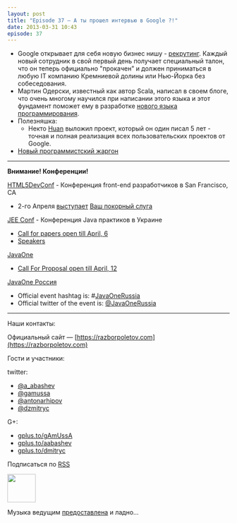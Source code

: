 ```yaml
---
layout: post
title: "Episode 37 — А ты прошел интервью в Google ?!"
date: 2013-03-31 10:43
episode: 37
---
```


- Google открывает для себя новую бизнес нишу - [рекрутинг](http://www.businessinsider.com/ex-googlers-facebook-graph-search-2013-1). Каждый новый сотрудник в свой первый день получает специальный талон, что он теперь официально "прокачен" и должен приниматься в любую IT компанию Кремниевой долины или Нью-Йорка без собеседования.
- Мартин Одерски, известный как автор Scala, написал в своем блоге, что очень многому научился при написании этого языка и этот фундамент поможет ему в разработке [нового языка программирования](http://www.scala-lang.org/node/143#talks). 
- Полезняшка:
    -  Некто [Huan](https://github.com/huan/ ) выложил проект, который он один писал 5 лет - точная и полная реализация всех пользовательских проектов от Google. 
- [Новый программистский жаргон](http://www.codinghorror.com/blog/2012/07/new-programming-jargon.html)

---

**Внимание! Конференции!**

[HTML5DevConf](http://html5devconf.com/) - Конференция front-end разработчиков в San Francisco, CA

- 2-го Апреля [выступает](http://html5devconf.com/sessions.html#v_gamov) [Ваш покорный слуга](http://html5devconf.com/speakers.html#v_gamov)

[JEE Conf](http://jeeconf.com) - Конференция Java практиков в Украине

- [Call for papers open till April, 6](https://docs.google.com/spreadsheet/viewform?formkey=dHR5NjhBU2M3OVQyX1djV29fY0FSbXc6MA)
- [Speakers](http://jeeconf.com/speakers/)

[JavaOne](http://www.oracle.com/javaone/index.html)

- [Call For Proposal open till April, 12](http://www.oracle.com/javaone/call-for-papers/information/index.html)

[JavaOne Россия](http://javaone.ru)

- Official event hashtag is: #[JavaOneRussia](https://twitter.com/search?q=%23JavaOneRussia)
- Official twitter of the event is: [@JavaOneRussia](https://twitter.com/JavaOneRussia) 

---

Наши контакты:

Официальный сайт — [https://razborpoletov.com](https://razborpoletov.com)

Гости и участники:

twitter: 

 * [@a_abashev](https://twitter.com/#!/a_abashev) 
 * [@gamussa](https://twitter.com/#!/gamussa)
 * [@antonarhipov](https://twitter.com/antonarhipov)
 * [@dzmitryc](https://twitter.com/#!/dzmitryc)

G+:

 * [gplus.to/gAmUssA](http://gplus.to/gAmUssA) 
 * [gplus.to/aabashev](http://gplus.to/aabashev) 
 * [gplus.to/dmitryc](http://gplus.to/dmitryc)

<!-- player goes here-->

<audio preload="none">
  <source src="http://traffic.libsyn.com/razborpoletov/razbor_37.mp3" type="audio/mp3" />
  Your browser does not support the audio tag.
</audio>

Подписаться по [RSS](http://feeds.feedburner.com/razbor-podcast)

<!-- episode file link goes here-->
<a href="http://traffic.libsyn.com/razborpoletov/razbor_37.mp3" imageanchor="1" style="clear: left; margin-bottom: 1em; margin-left: auto; margin-right: 2em;"><img border="0" height="64" src="https://razborpoletov.com/images/mp3.png" width="64" /></a>

Музыка ведущим [предоставлена](http://www.audiobank.fm/single-music/27/111/More-And-Less/) и ладно...
